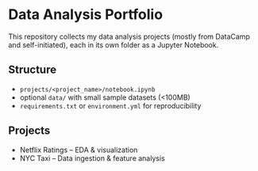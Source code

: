 # Data Analysis Portfolio

This repository collects my data analysis projects (mostly from DataCamp and self-initiated),
each in its own folder as a Jupyter Notebook.

## Structure
- `projects/<project_name>/notebook.ipynb`
- optional `data/` with small sample datasets (<100MB)
- `requirements.txt` or `environment.yml` for reproducibility

## Projects
- Netflix Ratings – EDA & visualization
- NYC Taxi – Data ingestion & feature analysis

